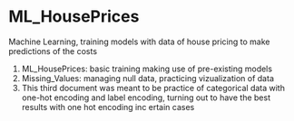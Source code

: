 # ML_HousePrices
Machine Learning, training models with data of house pricing to make predictions of the costs
1. ML_HousePrices: basic training making use of pre-existing models 
2. Missing_Values: managing null data, practicing vizualization of data 
3. This third document was meant to be practice of categorical data with one-hot encoding and label encoding, turning out to have the best results with one hot encoding inc ertain cases
